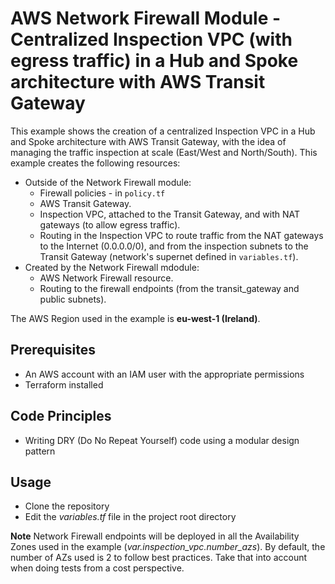 # AWS Network Firewall Module - Centralized Inspection VPC (with egress traffic) in a Hub and Spoke architecture with AWS Transit Gateway

This example shows the creation of a centralized Inspection VPC in a Hub and Spoke architecture with AWS Transit Gateway, with the idea of managing the traffic inspection at scale (East/West and North/South). This example creates the following resources:

* Outside of the Network Firewall module:
  * Firewall policies - in `policy.tf`
  * AWS Transit Gateway.
  * Inspection VPC, attached to the Transit Gateway, and with NAT gateways (to allow egress traffic).
  * Routing in the Inspection VPC to route traffic from the NAT gateways to the Internet (0.0.0.0/0), and from the inspection subnets to the Transit Gateway (network's supernet defined in `variables.tf`).
* Created by the Network Firewall mdodule:
  * AWS Network Firewall resource.
  * Routing to the firewall endpoints (from the transit_gateway and public subnets).

The AWS Region used in the example is **eu-west-1 (Ireland)**.

## Prerequisites

* An AWS account with an IAM user with the appropriate permissions
* Terraform installed

## Code Principles

* Writing DRY (Do No Repeat Yourself) code using a modular design pattern

## Usage

* Clone the repository
* Edit the *variables.tf* file in the project root directory

**Note** Network Firewall endpoints will be deployed in all the Availability Zones used in the example (*var.inspection_vpc.number_azs*). By default, the number of AZs used is 2 to follow best practices. Take that into account when doing tests from a cost perspective.